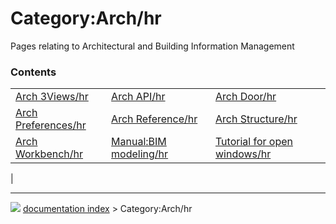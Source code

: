 # Category:Arch/hr
Pages relating to Architectural and Building Information Management

### Contents

|     |     |     |
| --- | --- | --- |
| [Arch 3Views/hr](Arch_3Views/hr.md) | [Arch API/hr](Arch_API/hr.md) | [Arch Door/hr](Arch_Door/hr.md) |
| [Arch Preferences/hr](Arch_Preferences/hr.md) | [Arch Reference/hr](Arch_Reference/hr.md) | [Arch Structure/hr](Arch_Structure/hr.md) |
| [Arch Workbench/hr](Arch_Workbench/hr.md) | [Manual:BIM modeling/hr](Manual_BIM_modeling/hr.md) | [Tutorial for open windows/hr](Tutorial_for_open_windows/hr.md) |
|



---
![](images/Button_right.svg) [documentation index](../README.md) > Category:Arch/hr
